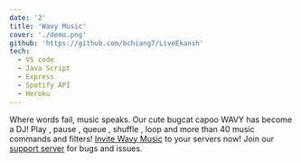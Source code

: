 ```yaml
---
date: '2'
title: 'Wavy Music'
cover: './demo.png'
github: 'https://github.com/bchiang7/LiveEkansh'
tech:
  - VS code
  - Java Script
  - Express
  - Spotify API
  - Heroku
---
```


Where words fail, music speaks. Our cute bugcat capoo WAVY has become a DJ! Play , pause , queue , shuffle , loop and more than 40 music commands and filters! [Invite Wavy Music](https://dsc.gg/wavymusic) to your servers now! Join our [support server](https://discord.gg/RFkgPvRY2e) for bugs and issues.
